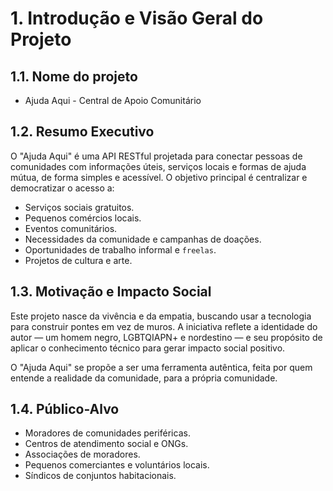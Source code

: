 # 1. Introdução e Visão Geral do Projeto

## 1.1. Nome do projeto

* Ajuda Aqui - Central de Apoio Comunitário

## 1.2. Resumo Executivo

O "Ajuda Aqui" é uma API RESTful projetada para conectar pessoas de comunidades com informações úteis, serviços locais e formas de ajuda mútua, de forma simples e acessível. O objetivo principal é centralizar e democratizar o acesso a:

* Serviços sociais gratuitos.
* Pequenos comércios locais.
* Eventos comunitários.
* Necessidades da comunidade e campanhas de doações.
* Oportunidades de trabalho informal e `freelas`.
* Projetos de cultura e arte.

## 1.3. Motivação e Impacto Social

Este projeto nasce da vivência e da empatia, buscando usar a tecnologia para construir pontes em vez de muros. A iniciativa reflete a identidade do autor — um homem negro, LGBTQIAPN+ e nordestino — e seu propósito de aplicar o conhecimento técnico para gerar impacto social positivo.

O "Ajuda Aqui" se propõe a ser uma ferramenta autêntica, feita por quem entende a realidade da comunidade, para a própria comunidade.

## 1.4. Público-Alvo

* Moradores de comunidades periféricas.
* Centros de atendimento social e ONGs.
* Associações de moradores.
* Pequenos comerciantes e voluntários locais.
* Síndicos de conjuntos habitacionais.